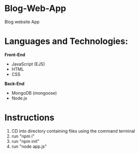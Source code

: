 # Blog-Web-App

Blog website App

# Languages and Technologies:
**Front-End**
- JavaScript (EJS)
- HTML
- CSS

**Back-End**
- MongoDB (mongoose)
- Node.js

# Instructions
1. CD into directory containing files using the command terminal
2. run "npm i"
3. run "npm init"
4. run "node app.js"
